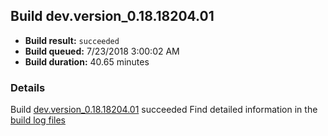 ## Build dev.version_0.18.18204.01
- **Build result:** `succeeded`
- **Build queued:** 7/23/2018 3:00:02 AM
- **Build duration:** 40.65 minutes
### Details
Build [dev.version_0.18.18204.01](https://winappstudio.visualstudio.com/web/build.aspx?pcguid=a4ef43be-68ce-4195-a619-079b4d9834c2&builduri=vstfs%3a%2f%2f%2fBuild%2fBuild%2f26042) succeeded
Find detailed information in the [build log files](https://uwpctdiags.blob.core.windows.net/buildlogs/dev.version_0.18.18204.01_logs.zip)
